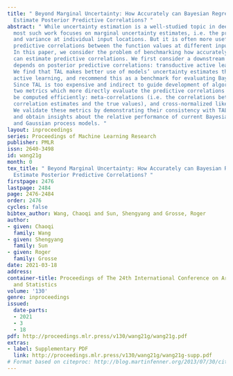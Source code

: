 ```yaml
---
title: " Beyond Marginal Uncertainty: How Accurately can Bayesian Regression Models
  Estimate Posterior Predictive Correlations? "
abstract: " While uncertainty estimation is a well-studied topic in deep learning,
  most such work focuses on marginal uncertainty estimates, i.e. the predictive mean
  and variance at individual input locations. But it is often more useful to estimate
  predictive correlations between the function values at different input locations.
  In this paper, we consider the problem of benchmarking how accurately Bayesian models
  can estimate predictive correlations. We first consider a downstream task which
  depends on posterior predictive correlations: transductive active learning (TAL).
  We find that TAL makes better use of models’ uncertainty estimates than ordinary
  active learning, and recommend this as a benchmark for evaluating Bayesian models.
  Since TAL is too expensive and indirect to guide development of algorithms, we introduce
  two metrics which more directly evaluate the predictive correlations and which can
  be computed efficiently: meta-correlations (i.e. the correlations between the models
  correlation estimates and the true values), and cross-normalized likelihoods (XLL).
  We validate these metrics by demonstrating their consistency with TAL performance
  and obtain insights about the relative performance of current Bayesian neural net
  and Gaussian process models. "
layout: inproceedings
series: Proceedings of Machine Learning Research
publisher: PMLR
issn: 2640-3498
id: wang21g
month: 0
tex_title: " Beyond Marginal Uncertainty: How Accurately can Bayesian Regression Models
  Estimate Posterior Predictive Correlations? "
firstpage: 2476
lastpage: 2484
page: 2476-2484
order: 2476
cycles: false
bibtex_author: Wang, Chaoqi and Sun, Shengyang and Grosse, Roger
author:
- given: Chaoqi
  family: Wang
- given: Shengyang
  family: Sun
- given: Roger
  family: Grosse
date: 2021-03-18
address:
container-title: Proceedings of The 24th International Conference on Artificial Intelligence
  and Statistics
volume: '130'
genre: inproceedings
issued:
  date-parts:
  - 2021
  - 3
  - 18
pdf: http://proceedings.mlr.press/v130/wang21g/wang21g.pdf
extras:
- label: Supplementary PDF
  link: http://proceedings.mlr.press/v130/wang21g/wang21g-supp.pdf
# Format based on citeproc: http://blog.martinfenner.org/2013/07/30/citeproc-yaml-for-bibliographies/
---
```

